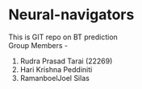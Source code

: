 # Neural-navigators
This is GIT repo on BT prediction
<br>
Group Members - 
1) Rudra Prasad Tarai (22269)
2) Hari Krishna Peddiniti
3) RamanboelJoel Silas
